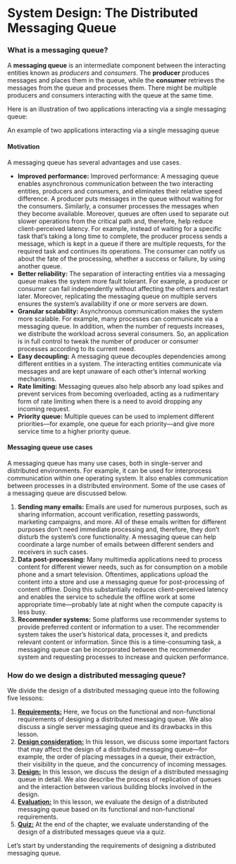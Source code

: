 # System Design: The Distributed Messaging Queue

### What is a messaging queue? <a href="#what-is-a-messaging-queue-0" id="what-is-a-messaging-queue-0"></a>

A **messaging queue** is an intermediate component between the interacting entities known as _producers_ and _consumers_. The **producer** produces messages and places them in the queue, while the **consumer** retrieves the messages from the queue and processes them. There might be multiple producers and consumers interacting with the queue at the same time.

Here is an illustration of two applications interacting via a single messaging queue:

An example of two applications interacting via a single messaging queue

#### Motivation <a href="#motivation-0" id="motivation-0"></a>

A messaging queue has several advantages and use cases.

* **Improved performance:** Improved performance: A messaging queue enables asynchronous communication between the two interacting entities, producers and consumers, and eliminates their relative speed difference. A producer puts messages in the queue without waiting for the consumers. Similarly, a consumer processes the messages when they become available. Moreover, queues are often used to separate out slower operations from the critical path and, therefore, help reduce client-perceived latency. For example, instead of waiting for a specific task that’s taking a long time to complete, the producer process sends a message, which is kept in a queue if there are multiple requests, for the required task and continues its operations. The consumer can notify us about the fate of the processing, whether a success or failure, by using another queue.
* **Better reliability:** The separation of interacting entities via a messaging queue makes the system more fault tolerant. For example, a producer or consumer can fail independently without affecting the others and restart later. Moreover, replicating the messaging queue on multiple servers ensures the system’s availability if one or more servers are down.
* **Granular scalability:** Asynchronous communication makes the system more scalable. For example, many processes can communicate via a messaging queue. In addition, when the number of requests increases, we distribute the workload across several consumers. So, an application is in full control to tweak the number of producer or consumer processes according to its current need.
* **Easy decoupling:** A messaging queue decouples dependencies among different entities in a system. The interacting entities communicate via messages and are kept unaware of each other’s internal working mechanisms.
* **Rate limiting:** Messaging queues also help absorb any load spikes and prevent services from becoming overloaded, acting as a rudimentary form of rate limiting when there is a need to avoid dropping any incoming request.
* **Priority queue:** Multiple queues can be used to implement different priorities—for example, one queue for each priority—and give more service time to a higher priority queue.

#### Messaging queue use cases <a href="#messaging-queue-use-cases-0" id="messaging-queue-use-cases-0"></a>

A messaging queue has many use cases, both in single-server and distributed environments. For example, it can be used for interprocess communication within one operating system. It also enables communication between processes in a distributed environment. Some of the use cases of a messaging queue are discussed below.

1. **Sending many emails:** Emails are used for numerous purposes, such as sharing information, account verification, resetting passwords, marketing campaigns, and more. All of these emails written for different purposes don’t need immediate processing and, therefore, they don’t disturb the system’s core functionality. A messaging queue can help coordinate a large number of emails between different senders and receivers in such cases.
2. **Data post-processing:** Many multimedia applications need to process content for different viewer needs, such as for consumption on a mobile phone and a smart television. Oftentimes, applications upload the content into a store and use a messaging queue for post-processing of content offline. Doing this substantially reduces client-perceived latency and enables the service to schedule the offline work at some appropriate time—probably late at night when the compute capacity is less busy.
3. **Recommender systems:** Some platforms use recommender systems to provide preferred content or information to a user. The recommender system takes the user’s historical data, processes it, and predicts relevant content or information. Since this is a time-consuming task, a messaging queue can be incorporated between the recommender system and requesting processes to increase and quicken performance.

### How do we design a distributed messaging queue? <a href="#how-do-we-design-a-distributed-messaging-queue-0" id="how-do-we-design-a-distributed-messaging-queue-0"></a>

We divide the design of a distributed messaging queue into the following five lessons:

1. [**Requirements:**](requirements-of-a-distributed-messaging-queues-design.md) Here, we focus on the functional and non-functional requirements of designing a distributed messaging queue. We also discuss a single server messaging queue and its drawbacks in this lesson.
2. [**Design consideration:**](considerations-of-a-distributed-messaging-queues-design.md) In this lesson, we discuss some important factors that may affect the design of a distributed messaging queue—for example, the order of placing messages in a queue, their extraction, their visibility in the queue, and the concurrency of incoming messages.
3. [**Design:**](design-of-a-distributed-messaging-queue-part-1.md) In this lesson, we discuss the design of a distributed messaging queue in detail. We also describe the process of replication of queues and the interaction between various building blocks involved in the design.
4. [**Evaluation:**](evaluation-of-a-distributed-messaging-queues-design.md) In this lesson, we evaluate the design of a distributed messaging queue based on its functional and non-functional requirements.
5. [**Quiz:**](quiz-on-the-distributed-messaging-queues-design.md) At the end of the chapter, we evaluate understanding of the design of a distributed messages queue via a quiz.

Let’s start by understanding the requirements of designing a distributed messaging queue.
